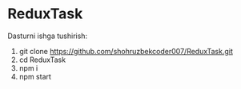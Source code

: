 # ReduxTask
Dasturni ishga tushirish:
1. git clone https://github.com/shohruzbekcoder007/ReduxTask.git
2. cd ReduxTask
3. npm i
4. npm start

